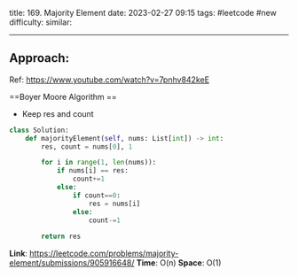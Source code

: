 title: 169. Majority Element
date: 2023-02-27 09:15
tags: #leetcode #new
difficulty:
similar: 

---
## Approach:
Ref: https://www.youtube.com/watch?v=7pnhv842keE

==Boyer Moore Algorithm ==

- Keep res and count
```python
class Solution:
    def majorityElement(self, nums: List[int]) -> int:
        res, count = nums[0], 1

        for i in range(1, len(nums)):
            if nums[i] == res:
                count+=1
            else:
                if count==0:
                    res = nums[i]
                else:
                    count-=1
        
        return res
```

**Link**: https://leetcode.com/problems/majority-element/submissions/905916648/
**Time**: O(n)
**Space**: O(1)
